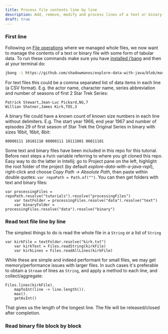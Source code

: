 ```yaml
---
title: Process file contents line by line
description: Add, remove, modify and process lines of a text or binary file with Java
draft: true
---
```


### First line

Following on [File operations](fileOperations.md) where we managed whole files, we now want to manage the contents of a
text or binary file with some form of tabular data.
To run these commands make sure you have [installed j'bang](https://github.com/maxandersen/jbang#installation) and then
at your terminal do:

```bash
jbang -i https://github.com/shadowmanos/explore-data-with-java/blob/master/tutorials/processingFiles/fileOperations.jsh
```

For text files this could be a comma separated list of data items in each line (a CSV format). E.g. the actor name,
character name, series abbreviation and number of seasons of first 2 Star Trek Series:

```csv
Patrick Stewart,Jean-Luc Pickard,NG,7
Willian Shatner,James Kirk,TOS,3
```

A binary file could have a known count of known size numbers in each line without delimiters. E.g. The start year 1966,
end year 1967 and number of episodes 29 of first season of Star Trek the Original Series in binary with sizes 16bit,
16bit, 8bit:

```text
00000111 10101110 00000111 10111001 00011101
```

Some text and binary files have been included in this repo for this tutorial. Before next steps a `Path` variable
referring to where you git cloned this repo. Easy way to do the latter in Intellij: go to Project pane on the left,
highlight the root folder of the project (by default _explore-data-with-a-java-repl_), right-click and choose _Copy Path
-> Absolute Path_, then paste within double quotes: `var repoPath = Path.of("")`. You can then get folders with text and
binary files:

```jshelllanguage
var processingFiles = repoPath.resolve("tutorials").resolve("processingFiles")
    var textFolder = processingFiles.resolve("data").resolve("text")
    var binaryFolder = processingFiles.resolve("data").resolve("binary")
```

### Read text file line by line

The simplest things to do is read the whole file in a `String` or a list of `String`

```jshelllanguage
var kirkFile = textFolder.resolve("kirk.txt")
    var kirkText = Files.readString(kirkFile)
    var kirkLines = Files.readAllLines(kirkFile)
```

While these are simple and indeed performant for small files, we may get memory/performance issues with larger files. In
such cases it's preferable to obtain a `Stream` of lines as `String`, and apply a method to each line, and
collect/aggregate:

```jshelllanguage
Files.lines(kirkFile).
    mapToInt(line -> line.length()).
    max().
    getAsInt()
```

That gives us the length of the longest line. The file will be released/closed after completion.

### Read binary file block by block


